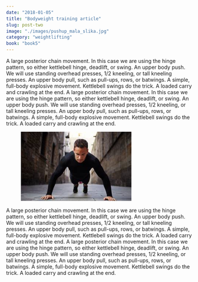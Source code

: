 ```yaml
---
date: "2018-01-05"
title: "Bodyweight training article"
slug: post-two
image: "./images/pushup_mala_slika.jpg"
category: "weightlifting"
book: "book5"
---
```


<!-- markdownlint-disable MD033 -->

A large posterior chain movement. In this case we are using the hinge pattern, so either kettlebell hinge, deadlift, or swing.
An upper body push. We will use standing overhead presses, 1/2 kneeling, or tall kneeling presses.
An upper body pull, such as pull-ups, rows, or batwings.
A simple, full-body explosive movement. Kettlebell swings do the trick.
A loaded carry and crawling at the end.
A large posterior chain movement. In this case we are using the hinge pattern, so either kettlebell hinge, deadlift, or swing.
An upper body push. We will use standing overhead presses, 1/2 kneeling, or tall kneeling presses.
An upper body pull, such as pull-ups, rows, or batwings.
A simple, full-body explosive movement. Kettlebell swings do the trick.
A loaded carry and crawling at the end.

<figure class="figure">
    <img src="./images/pushup_mala_slika.jpg" alt="pushup"/>
</figure>

A large posterior chain movement. In this case we are using the hinge pattern, so either kettlebell hinge, deadlift, or swing.
An upper body push. We will use standing overhead presses, 1/2 kneeling, or tall kneeling presses.
An upper body pull, such as pull-ups, rows, or batwings.
A simple, full-body explosive movement. Kettlebell swings do the trick.
A loaded carry and crawling at the end.
A large posterior chain movement. In this case we are using the hinge pattern, so either kettlebell hinge, deadlift, or swing.
An upper body push. We will use standing overhead presses, 1/2 kneeling, or tall kneeling presses.
An upper body pull, such as pull-ups, rows, or batwings.
A simple, full-body explosive movement. Kettlebell swings do the trick.
A loaded carry and crawling at the end.
